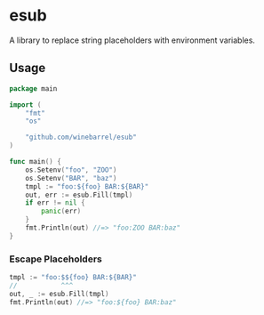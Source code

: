 # esub

A library to replace string placeholders with environment variables.

## Usage

```go
package main

import (
	"fmt"
	"os"

	"github.com/winebarrel/esub"
)

func main() {
	os.Setenv("foo", "ZOO")
	os.Setenv("BAR", "baz")
	tmpl := "foo:${foo} BAR:${BAR}"
	out, err := esub.Fill(tmpl)
	if err != nil {
		panic(err)
	}
	fmt.Println(out) //=> "foo:ZOO BAR:baz"
}
```

### Escape Placeholders

```go
tmpl := "foo:$${foo} BAR:${BAR}"
//           ^^^
out, _ := esub.Fill(tmpl)
fmt.Println(out) //=> "foo:${foo} BAR:baz"
```
